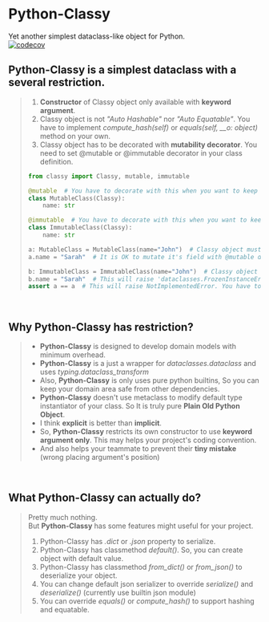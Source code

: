# Python-Classy
Yet another simplest dataclass-like object for Python.  
[![codecov](https://codecov.io/gh/E5presso/python-classy/branch/main/graph/badge.svg?token=F6WD2Y1976)](https://codecov.io/gh/E5presso/python-classy)
<br>

## **Python-Classy** is a simplest dataclass with a several **restriction**.  
> 1. **Constructor** of Classy object only available with **keyword argument**.  
> 2. Classy object is not *"Auto Hashable"* nor *"Auto Equatable"*. You have to implement *compute_hash(self)* or *equals(self, __o: object)* method on your own.  
> 3. Classy object has to be decorated with **mutability decorator**. You need to set @mutable or @immutable decorator in your class definition.  
> ```python
> from classy import Classy, mutable, immutable
>
> @mutable  # You have to decorate with this when you want to keep this object mutable
> class MutableClass(Classy):
>     name: str
> 
> @immutable  # You have to decorate with this when you want to keep this object immutable
> class ImmutableClass(Classy):
>     name: str
> 
> a: MutableClass = MutableClass(name="John")  # Classy object must be constructed with keyword argument.
> a.name = "Sarah"  # It is OK to mutate it's field with @mutable decorator.
> 
> b: ImmutableClass = ImmutableClass(name="John")  # Classy object must be constructed with keyword argument.
> b.name = "Sarah"  # This will raise 'dataclasses.FrozenInstanceError'
> assert a == a  # This will raise NotImplementedError. You have to implement equals(self, __o: object) -> bool:
>```  

<br>

## Why **Python-Classy** has restriction?  
> + **Python-Classy** is designed to develop domain models with minimum overhead.  
> + **Python-Classy** is a just a wrapper for *dataclasses.dataclass* and uses *typing.dataclass_transform*  
> + Also, **Python-Classy** is only uses pure python builtins, So you can keep your domain area safe from other dependencies.  
> + **Python-Classy** doesn't use metaclass to modify default type instantiator of your class. So It is truly pure **Plain Old Python Object**.  
> + I think **explicit** is better than **implicit**.  
> + So, **Python-Classy** restricts its own constructor to use **keyword argument only**. This may helps your project's coding convention.  
> + And also helps your teammate to prevent their **tiny mistake** (wrong placing argument's position)  

<br>

## What **Python-Classy** can actually do?
> Pretty much nothing.  
> But **Python-Classy** has some features might useful for your project.  
> 1. Python-Classy has *.dict* or *.json* property to serialize.  
> 2. Python-Classy has classmethod *default()*. So, you can create object with default value.  
> 3. Python-Classy has classmethod *from_dict()* or *from_json()* to deserialize your object.  
> 4. You can change default json serializer to override *serialize()* and *deserialize()* (currently use builtin json module)
> 5. You can override *equals()* or *compute_hash()* to support hashing and equatable.  
